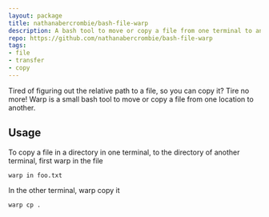 ```yaml
---
layout: package
title: nathanabercrombie/bash-file-warp
description: A bash tool to move or copy a file from one terminal to another.
repo: https://github.com/nathanabercrombie/bash-file-warp
tags:
- file
- transfer
- copy
---
```

 
Tired of figuring out the relative path to a file, so you can copy it? Tire no more! Warp is a small bash tool to move or copy a file from one location to another.

## Usage
 
To copy a file in a directory in one terminal, to the directory of another terminal, first warp in the file

	warp in foo.txt

In the other terminal, warp copy it

	warp cp .
